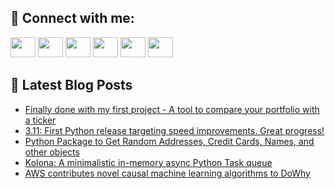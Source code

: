 ## 🔎 Connect with me:
[<img height="32" width="40" src="https://cdn.jsdelivr.net/npm/simple-icons@v5/icons/telegram.svg" />](https://t.me/bullbesh)
[<img height="32" width="40" src="https://cdn.jsdelivr.net/npm/simple-icons@v5/icons/vk.svg" />](https://vk.com/bullbesh)
[<img height="32" width="40" src="https://cdn.jsdelivr.net/npm/simple-icons@v5/icons/twitter.svg" />](https://twitter.com/bullbesh1)
[<img height="32" width="40" src="https://cdn.jsdelivr.net/npm/simple-icons@v5/icons/instagram.svg" />](https://www.instagram.com/bullbesh)
[<img height="32" width="40" src="https://cdn.jsdelivr.net/npm/simple-icons@v5/icons/reddit.svg" />](https://www.reddit.com/user/bullbesh)
[<img height="32" width="40" src="https://cdn.jsdelivr.net/npm/simple-icons@v5/icons/youtube.svg" />](https://www.youtube.com/channel/UCtfjRs6uzgq5mfm8S06WTcg)

## 📕 Latest Blog Posts
<!-- BLOG-POST-LIST:START -->
- [Finally done with my first project - A tool to compare your portfolio with a ticker](https://www.reddit.com/r/Python/comments/v1vjxl/finally_done_with_my_first_project_a_tool_to/)
- [3.11: First Python release targeting speed improvements. Great progress!](https://www.reddit.com/r/Python/comments/v1vgwp/311_first_python_release_targeting_speed/)
- [Python Package to Get Random Addresses, Credit Cards, Names, and other objects](https://www.reddit.com/r/Python/comments/v1uiwq/python_package_to_get_random_addresses_credit/)
- [Kolona: A minimalistic in-memory async Python Task queue](https://www.reddit.com/r/Python/comments/v1ubxz/kolona_a_minimalistic_inmemory_async_python_task/)
- [AWS contributes novel causal machine learning algorithms to DoWhy](https://www.reddit.com/r/Python/comments/v1tsii/aws_contributes_novel_causal_machine_learning/)
<!-- BLOG-POST-LIST:END -->
